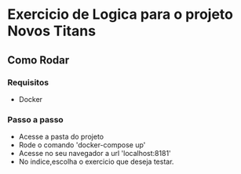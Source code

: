 # Exercicio de Logica para o projeto Novos Titans

## Como Rodar

### Requisitos
- Docker

### Passo a passo
- Acesse a pasta do projeto
- Rode o comando 'docker-compose up'
- Acesse no seu navegador a url 'localhost:8181'
- No indice,escolha o exercicio que deseja testar.